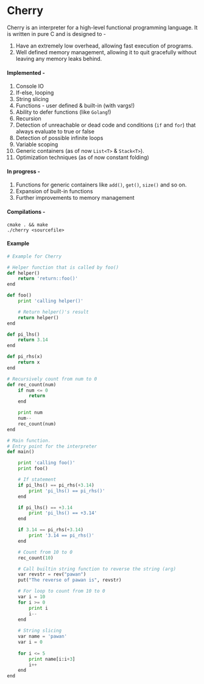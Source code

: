 # Cherry
Cherry is an interpreter for a high-level functional programming language. It is written in pure C and is designed to -
1. Have an extremely low overhead, allowing fast execution of programs.
2. Well defined memory management, allowing it to quit gracefully without leaving any memory leaks behind.

#### Implemented -
1. Console IO
2. If-else, looping
3. String slicing
4. Functions - user defined & built-in (with vargs!)
5. Ability to defer functions (like `Golang`!)
6. Recursion
7. Detection of unreachable or dead code and conditions (`if` and `for`) that always evaluate to true or false
8. Detection of possible infinite loops
9. Variable scoping
10. Generic containers (as of now `List<T>` & `Stack<T>`).
11. Optimization techniques (as of now constant folding)

#### In progress -
1. Functions for generic containers like `add()`, `get()`, `size()` and so on.
2. Expansion of built-in functions
3. Further improvements to memory management

#### Compilations -
```
cmake . && make
./cherry <sourcefile>
```

#### Example
```py
# Example for Cherry

# Helper function that is called by foo()
def helper()
    return 'return::foo()'
end

def foo()
    print 'calling helper()'

    # Return helper()'s result
    return helper()
end

def pi_lhs()
    return 3.14
end

def pi_rhs(x)
    return x
end

# Recursively count from num to 0
def rec_count(num)
    if num <= 0
        return
    end

    print num
    num--
    rec_count(num)
end

# Main function.
# Entry point for the interpreter
def main()

    print 'calling foo()'
    print foo()

    # If statement
    if pi_lhs() == pi_rhs(+3.14)
        print 'pi_lhs() == pi_rhs()'
    end

    if pi_lhs() == +3.14
        print 'pi_lhs() == +3.14'
    end

    if 3.14 == pi_rhs(+3.14)
        print '3.14 == pi_rhs()'
    end

    # Count from 10 to 0
    rec_count(10)

    # Call builtin string function to reverse the string (arg)
    var revstr = rev("pawan")
    put("The reverse of pawan is", revstr)

    # For loop to count from 10 to 0
    var i = 10
    for i >= 0
        print i
        i--
    end
    
    # String slicing
    var name = 'pawan'
    var i = 0
    
    for i <= 5
        print name[i:i+3]
        i++
    end
end
```
